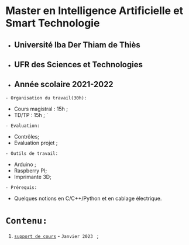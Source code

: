 # Master en Intelligence Artificielle et Smart Technologie
 * ##  Université Iba Der Thiam de Thiès 
 * ##  UFR des Sciences et Technologies 
 * ##  Année scolaire 2021-2022
 
  ``` - Organisation du travail(30h): ```
 * Cours magistral : 15h ;
 * TD/TP : 15h ; ́
 
 ``` - Evaluation: ```
 * Contrôles;
 * Evaluation projet ;
 
 ``` - Outils de travail: ```
 * Arduino ;
 * Raspberry PI;
 * Imprimante 3D;
 
 ``` - Prérequis: ```
 * Quelques notions en C/C++/Python et en cablage électrique.
 
 # ``` Contenu: ```
 1. [`support de cours`](https://github.com/pape-barro/Master_IA-ST_UIDT/blob/main/support_SE.pdf) - ```Janvier 2023 ``` ;
